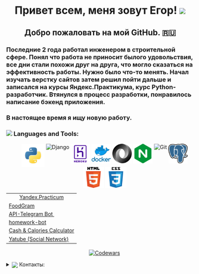 <h1 align="center">Привет всем, меня зовут Егор!
<img src="https://github.com/blackcater/blackcater/raw/main/images/Hi.gif" height="32"/></h1>
<h2 align="center"> Добро пожаловать на мой GitHub. 🇷🇺</h2>
<h3>Последние 2 года работал инженером в строительной сфере. Понял что работа не приносит былого удовольствия, все дни стали похожи друг на друга, что могло сказаться на эффективность работы. Нужно было что-то менять. Начал изучать верстку сайтов затем решил пойти дальше и записался на курсы Яндекс.Практикума, курс Python-разработчик. Втянулся в процесс разработки, понравилось написание бэкенд приложения.</h3>
<h3>В настоящее время я ищу новую работу.</h3>

<h3>
  <img
    align="top"
    width="3%"
    src="https://cdn-0.emojis.wiki/wp-content/uploads/2020/12/keyboard.gif"
  >
    Languages and Tools:
</h3>
<ul align="center">
  <img
    align="top"
    alt="Python"
    width="62px"
    src="https://raw.githubusercontent.com/github/explore/80688e429a7d4ef2fca1e82350fe8e3517d3494d/topics/python/python.png"
  >
  <img
    align="top"
    alt="Django"
    width="58px"
    src="https://www.bairesdev.com/wp-content/uploads/2019/04/img-django-logo.png" 
  >
  <img
    align="top"
    alt="Heroku"
    width="52px"
    src="https://raw.githubusercontent.com/github/explore/cb661bc288627f05a5ac4187b00495fd8048c9fa/topics/heroku/heroku.png"
  >
  <img
    align="top"
    alt="Docker"
    width="52px"
    src="https://raw.githubusercontent.com/github/explore/80688e429a7d4ef2fca1e82350fe8e3517d3494d/topics/docker/docker.png"
  >
  <img
    align="top"
    alt="JSON"
    width="52px"
    src="https://raw.githubusercontent.com/github/explore/80688e429a7d4ef2fca1e82350fe8e3517d3494d/topics/json/json.png"
  >
  <img
    align="top"
    alt="Nginx"
    width="52px"
    src="https://raw.githubusercontent.com/github/explore/85cceaeeaf993ca35664dc37ea24f9237fbbfc14/topics/nginx/nginx.png"
  >
  <img
    align="top"
    alt="Git"
    width="52px"
    src="https://stacksnap.com/media/git.png"
  >
  <img
    align="top"
    alt="SQL"
    width="52px"
    src="https://raw.githubusercontent.com/github/explore/80688e429a7d4ef2fca1e82350fe8e3517d3494d/topics/postgresql/postgresql.png"
  >
  <img
    align="top"
    alt="HTML5"
    width="56px"
    src="https://raw.githubusercontent.com/github/explore/80688e429a7d4ef2fca1e82350fe8e3517d3494d/topics/html/html.png"
  >
  <img
       align="top"
        alt="CSS"
        width="56px"
        src="https://raw.githubusercontent.com/github/explore/80688e429a7d4ef2fca1e82350fe8e3517d3494d/topics/css/css.png"
  >
</ul>  

<!-- TABLES -->

<div style="display: inline_block">
  <table align="center">
    <tr align="center"> <!-- Строка №1 -->
      <td> <!-- Столбец №1 -->
        <a href="https://practicum.yandex.ru/trainer/python-developer-plus/lesson/91c0af5b-d616-47e9-81ba-01ed0d62910c/"> Yandex.Practicum </a> 
      </td>
    </tr> 
    <tr> <!-- Строка №1 -->
      <td>
        <a href="https://github.com/emarpoint/foodgram-project-react"> FoodGram </a>
      </td>
    </tr>
    <tr> <!-- Строка №2 -->
      <td>
        <a href="https://github.com/emarpoint/homework_bot"> API-Telegram Bot </a>&nbsp;&nbsp;
      </td>
    </tr> 
    <tr> <!-- Строка №3 -->
      <td> 
        <a href="https://github.com/emarpoint/homework_bot"> homework-bot </a>
      </td>
    </tr> 
    <tr> <!-- Строка №4 -->
      <td> 
        <a href="https://github.com/emarpoint/Cash-Calories-Calculator"> Cash & Calories Calculator </a>
      </td>
    </tr> 
    <tr> <!-- Строка №5 -->
      <td>
        <a href="https://github.com/emarpoint/API-YaMDB"> Yatube (Social Network) </a>
      </td>
    </tr> 
  </table>
</div>

<!-- Задачки -->

<ul align="center">
  <a href="https://www.codewars.com/users/emar">
    <img
      alt="Codewars"
      align="center"
      src="https://www.codewars.com/users/emar/badges/large"
    >
  </a>
</ul>
  
<details>  
  <summary>
    <img
      align="center"
      width="3%"
      src="https://cdn-0.emojis.wiki/wp-content/uploads/2020/12/open-mailbox-with-raised-flag.gif"
    />
      Контакты:
  </summary>
  <br />
  <ul>
    <a href="mailto:maretskiy.egor@yandex.ru">
      <img  
        alt="e-mail"
        width="28px"
        src="https://avatars.mds.yandex.net/get-yapic/65952/enc-15316b863572ed0621d22e21b5015b6240d1ce8bc24252de87363a92be86f01b/islands-retina-50" 
      />
    </a>
    <a href="https://t.me/emarpoint">
      <img
        alt="telegram"
        width="26px"
        src="https://raw.githubusercontent.com/github/explore/80688e429a7d4ef2fca1e82350fe8e3517d3494d/topics/telegram/telegram.png"
      />
    </a>
    <a href="https://wa.me/79778002143">
      <img
        alt="WhatsApp"
        width="28px"
        src="https://raw.githubusercontent.com/github/explore/fbea3555736cd38170cc0be88424d129741ffbb9/topics/whatsapp/whatsapp.png"
      />
  </ul>
</details> 
